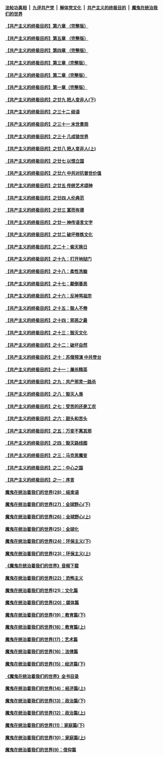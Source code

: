 ####  [法轮功真相](../../../../basic/blob/master/README.md?t=04091031) &nbsp;|&nbsp; [九评共产党](../../../../9ping.md/blob/master/README.md?t=04091031) &nbsp;|&nbsp; [解体党文化](../../../../jtdwh.md/blob/master/README.md?t=04091031)  &nbsp;|&nbsp; [共产主义的终极目的](../../../../gczydzjmd.md/blob/master/README.md?t=04091031) &nbsp;|&nbsp; [魔鬼在统治我们的世界](../../../../mgztzwmdsj.md/blob/master/README.md?t=04091031) 

#### [【共产主义的终极目的】第六章 （完整版）](../pages/nsc422/n11428913.md?t=04091031) 

#### [【共产主义的终极目的】第五章 （完整版）](../pages/nsc422/n11428912.md?t=04091031) 

#### [【共产主义的终极目的】第四章 （完整版）](../pages/nsc422/n11428907.md?t=04091031) 

#### [【共产主义的终极目的】第三章（完整版）](../pages/nsc422/n11428848.md?t=04091031) 

#### [【共产主义的终极目的】第二章（完整版）](../pages/nsc422/n11428831.md?t=04091031) 

#### [【共产主义的终极目的】第一章（完整版）](../pages/nsc422/n11417651.md?t=04091031) 

#### [【共产主义的终极目的】之廿九 把人变非人(下)](../pages/nsc422/n11344140.md?t=04091031) 

#### [【共产主义的终极目的】之三十二 结语](../pages/nsc422/n11360535.md?t=04091031) 

#### [【共产主义的终极目的】之三十一 末世景观](../pages/nsc422/n11351129.md?t=04091031) 

#### [【共产主义的终极目的】之三十 几成狼世界](../pages/nsc422/n11348280.md?t=04091031) 

#### [【共产主义的终极目的】之廿八 把人变非人(上)](../pages/nsc422/n11340492.md?t=04091031) 

#### [【共产主义的终极目的】之廿七 以恨立国](../pages/nsc422/n11336944.md?t=04091031) 

#### [【共产主义的终极目的】之廿六 中共对抗普世价值](../pages/nsc422/n11324785.md?t=04091031) 

#### [【共产主义的终极目的】之廿五 传统艺术颂神](../pages/nsc422/n11296396.md?t=04091031) 

#### [【共产主义的终极目的】之廿四 人伦典范](../pages/nsc422/n11296397.md?t=04091031) 

#### [【共产主义的终极目的】之廿三 富而有德](../pages/nsc422/n11283598.md?t=04091031) 

#### [【共产主义的终极目的】之廿一 神传语言文字](../pages/nsc422/n11263265.md?t=04091031) 

#### [【共产主义的终极目的】之廿二 破坏修炼文化](../pages/nsc422/n11245728.md?t=04091031) 

#### [【共产主义的终极目的】之二十：偷天换日](../pages/nsc422/n11238846.md?t=04091031) 

#### [【共产主义的终极目的】之十九：打开地狱门](../pages/nsc422/n11206376.md?t=04091031) 

#### [【共产主义的终极目的】之十八：柔性洗脑](../pages/nsc422/n11199994.md?t=04091031) 

#### [【共产主义的终极目的】之十七：颠倒善恶](../pages/nsc422/n11179782.md?t=04091031) 

#### [【共产主义的终极目的】之十六：反神骂祖宗](../pages/nsc422/n11166798.md?t=04091031) 

#### [【共产主义的终极目的】之十五：毁人不倦](../pages/nsc422/n11166792.md?t=04091031) 

#### [【共产主义的终极目的】之十四：邪恶之最](../pages/nsc422/n11150249.md?t=04091031) 

#### [【共产主义的终极目的】之十三：毁灭文化](../pages/nsc422/n11135227.md?t=04091031) 

#### [【共产主义的终极目的】之十二：破坏自然](../pages/nsc422/n11135214.md?t=04091031) 

#### [【共产主义的终极目的】之十：苏俄预演 中共登台](../pages/nsc422/n11118424.md?t=04091031) 

#### [【共产主义的终极目的】之十一：屠杀精英](../pages/nsc422/n11118442.md?t=04091031) 

#### [【共产主义的终极目的】之九：共产邪灵一路杀](../pages/nsc422/n11114139.md?t=04091031) 

#### [【共产主义的终极目的】之八：毁灭人类](../pages/nsc422/n11108503.md?t=04091031) 

#### [【共产主义的终极目的】之七：受苦的还是工农](../pages/nsc422/n11101809.md?t=04091031) 

#### [【共产主义的终极目的】之六：甜头和苦头](../pages/nsc422/n11096971.md?t=04091031) 

#### [【共产主义的终极目的】之五：万变不离其邪](../pages/nsc422/n11091285.md?t=04091031) 

#### [【共产主义的终极目的】之四：毁灭路线图](../pages/nsc422/n11086284.md?t=04091031) 

#### [【共产主义的终极目的】之三：马克思魔变](../pages/nsc422/n11061941.md?t=04091031) 

#### [【共产主义的终极目的】之二：中心之国](../pages/nsc422/n11047728.md?t=04091031) 

#### [【共产主义的终极目的】之一：序言](../pages/nsc422/n11086077.md?t=04091031) 

#### [魔鬼在统治着我们的世界(28)：结束语](../pages/nsc422/n10936246.md?t=04091031) 

#### [魔鬼在统治着我们的世界(27)：全球野心(下)](../pages/nsc422/n10928319.md?t=04091031) 

#### [魔鬼在统治着我们的世界(26)：全球野心(上)](../pages/nsc422/n10900318.md?t=04091031) 

#### [魔鬼在统治着我们的世界(25)：全球化](../pages/nsc422/n10788205.md?t=04091031) 

#### [魔鬼在统治着我们的世界(24)：环保主义(下)](../pages/nsc422/n10695307.md?t=04091031) 

#### [魔鬼在统治着我们的世界(23)：环保主义(上)](../pages/nsc422/n10688613.md?t=04091031) 

#### [《魔鬼在统治着我们的世界》音频下载](../pages/nsc422/n10635553.md?t=04091031) 

#### [魔鬼在统治着我们的世界(22)：恐怖主义](../pages/nsc422/n10614727.md?t=04091031) 

#### [魔鬼在统治着我们的世界(21)：文化篇](../pages/nsc422/n10597706.md?t=04091031) 

#### [魔鬼在统治着我们的世界(20)：媒体篇](../pages/nsc422/n10586579.md?t=04091031) 

#### [魔鬼在统治着我们的世界(19)：教育篇(下)](../pages/nsc422/n10564808.md?t=04091031) 

#### [魔鬼在统治着我们的世界(18)：教育篇(上)](../pages/nsc422/n10526970.md?t=04091031) 

#### [魔鬼在统治着我们的世界(17)：艺术篇](../pages/nsc422/n10499093.md?t=04091031) 

#### [魔鬼在统治着我们的世界(16)：法律篇](../pages/nsc422/n10485969.md?t=04091031) 

#### [魔鬼在统治着我们的世界(15)：经济篇(下)](../pages/nsc422/n10469975.md?t=04091031) 

#### [《魔鬼在统治着我们的世界》全书目录](../pages/nsc422/n10464261.md?t=04091031) 

#### [魔鬼在统治着我们的世界(14)：经济篇(上)](../pages/nsc422/n10457370.md?t=04091031) 

#### [魔鬼在统治着我们的世界(13)：政治篇(下)](../pages/nsc422/n10448270.md?t=04091031) 

#### [魔鬼在统治着我们的世界(12)：政治篇(上)](../pages/nsc422/n10444576.md?t=04091031) 

#### [魔鬼在统治着我们的世界(11)：家庭篇(下)](../pages/nsc422/n10440961.md?t=04091031) 

#### [魔鬼在统治着我们的世界(10)：家庭篇(上)](../pages/nsc422/n10435448.md?t=04091031) 

#### [魔鬼在统治着我们的世界(9)：信仰篇](../pages/nsc422/n10432159.md?t=04091031) 

